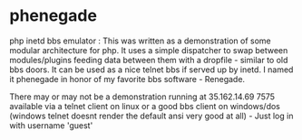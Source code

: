 # phenegade
php inetd bbs emulator :
This was written as a demonstration of some modular architecture for php. 
It uses a simple dispatcher to swap between modules/plugins feeding data between them with a dropfile - similar to old bbs doors. 
It can be used as a nice telnet bbs if served up by inetd. 
I named it phenegade in honor of my favorite bbs software - Renegade. 

There may or may not be a demonstration running at 35.162.14.69 7575 available via a telnet client on linux or a good bbs client on windows/dos (windows telnet doesnt render the default ansi very good at all) - Just log in with username 'guest'
